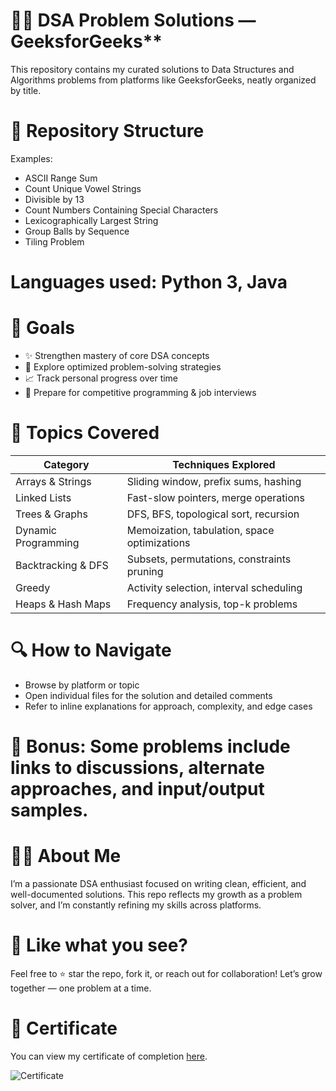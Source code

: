    # 👨‍💻 DSA Problem Solutions — GeeksforGeeks** 

This repository contains my curated solutions to Data Structures and Algorithms problems from platforms like GeeksforGeeks, neatly organized by title.


 # **📌 Repository Structure**

Examples:

- ASCII Range Sum
- Count Unique Vowel Strings
- Divisible by 13
- Count Numbers Containing Special Characters
- Lexicographically Largest String
- Group Balls by Sequence
- Tiling Problem

# **Languages used:** Python 3, Java


# **🎯 Goals**

- ✨ Strengthen mastery of core DSA concepts
- 🧠 Explore optimized problem-solving strategies
- 📈 Track personal progress over time
- 💼 Prepare for competitive programming & job interviews


# **🧠 Topics Covered**

| Category               | Techniques Explored                                   |
|-----------------------|------------------------------------------------------|
| Arrays & Strings      | Sliding window, prefix sums, hashing                 |
| Linked Lists          | Fast-slow pointers, merge operations                  |
| Trees & Graphs       | DFS, BFS, topological sort, recursion                 |
| Dynamic Programming   | Memoization, tabulation, space optimizations          |
| Backtracking & DFS    | Subsets, permutations, constraints pruning            |
| Greedy                | Activity selection, interval scheduling                |
| Heaps & Hash Maps     | Frequency analysis, top-k problems                    |


# **🔍 How to Navigate**

- Browse by platform or topic
- Open individual files for the solution and detailed comments
- Refer to inline explanations for approach, complexity, and edge cases

# **📘 Bonus:** Some problems include links to discussions, alternate approaches, and input/output samples.


# **🧑‍💻 About Me**

I’m a passionate DSA enthusiast focused on writing clean, efficient, and well-documented solutions. This repo reflects my growth as a problem solver, and I’m constantly refining my skills across platforms.


# **🌟 Like what you see?**

Feel free to ⭐ star the repo, fork it, or reach out for collaboration! Let’s grow together — one problem at a time.


# **📜 Certificate**

You can view my certificate of completion [here](https://www.geeksforgeeks.org/certificate/4aa68ec9f39eb49850a1c9e6ece6e315?utm_source=socials&utm_medium=cc_link).

![Certificate](https://www.geeksforgeeks.org/certificate/4aa68ec9f39eb49850a1c9e6ece6e315?utm_source=socials&utm_medium=cc_link)
